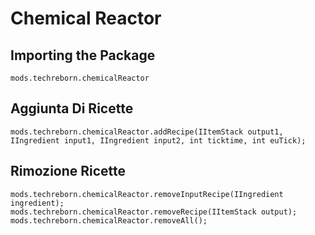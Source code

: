 # Chemical Reactor

## Importing the Package
`mods.techreborn.chemicalReactor`

## Aggiunta Di Ricette
```zenscript
mods.techreborn.chemicalReactor.addRecipe(IItemStack output1, IIngredient input1, IIngredient input2, int ticktime, int euTick);
```

## Rimozione Ricette
```zenscript
mods.techreborn.chemicalReactor.removeInputRecipe(IIngredient ingredient);
mods.techreborn.chemicalReactor.removeRecipe(IItemStack output);
mods.techreborn.chemicalReactor.removeAll();
```
